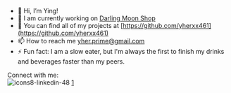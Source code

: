 - 👋 Hi, I’m Ying!
- 🚧 I am currently working on [Darling Moon Shop](https://github.com/yherxx461/darling-moon-shop)
- 💼 You can find all of my projects at [https://github.com/yherxx461](https://github.com/yherxx461)
- 📫 How to reach me [yher.prime@gmail.com](yher.prime@gmail.com)
- ⚡ Fun fact: I am a slow eater, but I'm always the first to finish my drinks and beverages faster than my peers.

Connect with me: 
<br></b>
![icons8-linkedin-48](https://github.com/yherxx461/yherxx461/assets/138348609/9f99b495-f309-48d8-a9c3-3093ee4d92b7)
[1]

[1]: https://www.linkedin.com/in/herxx461/
<!---
yherxx461/yherxx461 is a ✨ special ✨ repository because its `README.md` (this file) appears on your GitHub profile.
You can click the Preview link to take a look at your changes.
--->
